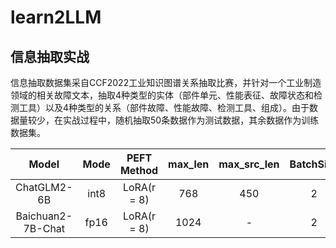 # learn2LLM

## 信息抽取实战

信息抽取数据集采自CCF2022工业知识图谱关系抽取比赛，并针对一个工业制造领域的相关故障文本，抽取4种类型的实体（部件单元、性能表征、故障状态和检测工具）以及4种类型的关系（部件故障、性能故障、检测工具、组成）。由于数据量较少，在实战过程中，随机抽取50条数据作为测试数据，其余数据作为训练数据集。

| Model | Mode | PEFT Method | max_len | max_src_len | BatchSize | Epoch | GPU Usage | F1 Score |
| :---: | :---:| :---------: | :-----: | :---------: | :-------: | :---: | :-------: | :------: |
| ChatGLM2-6B| int8 | LoRA(r = 8) | 768 | 450 | 2 | 5 | 11.7GB | 0.1106 |
| Baichuan2-7B-Chat| fp16 | LoRA(r = 8) | 1024 | - | 2 | 5 | 19.3GB | 0.4785 |